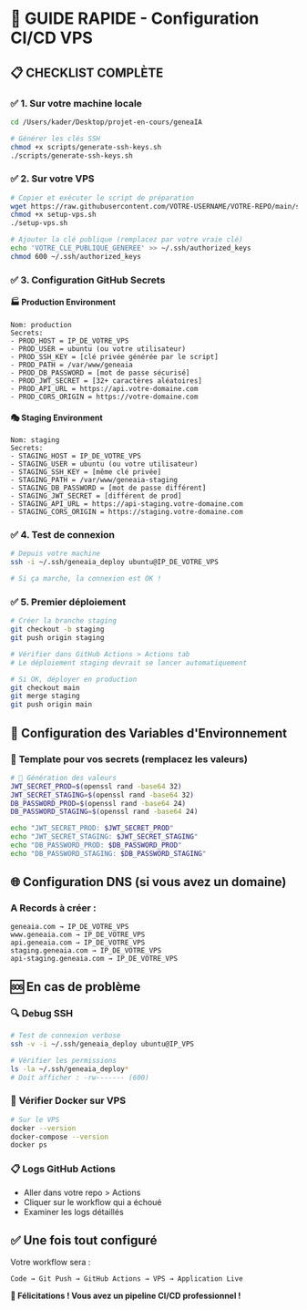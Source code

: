 # 🚀 GUIDE RAPIDE - Configuration CI/CD VPS

## 📋 CHECKLIST COMPLÈTE

### ✅ **1. Sur votre machine locale**
```bash
cd /Users/kader/Desktop/projet-en-cours/geneaIA

# Générer les clés SSH
chmod +x scripts/generate-ssh-keys.sh
./scripts/generate-ssh-keys.sh
```

### ✅ **2. Sur votre VPS**
```bash
# Copier et exécuter le script de préparation
wget https://raw.githubusercontent.com/VOTRE-USERNAME/VOTRE-REPO/main/scripts/setup-vps.sh
chmod +x setup-vps.sh
./setup-vps.sh

# Ajouter la clé publique (remplacez par votre vraie clé)
echo 'VOTRE_CLE_PUBLIQUE_GENEREE' >> ~/.ssh/authorized_keys
chmod 600 ~/.ssh/authorized_keys
```

### ✅ **3. Configuration GitHub Secrets**

#### 🏭 Production Environment
```
Nom: production
Secrets:
- PROD_HOST = IP_DE_VOTRE_VPS
- PROD_USER = ubuntu (ou votre utilisateur)
- PROD_SSH_KEY = [clé privée générée par le script]
- PROD_PATH = /var/www/geneaia
- PROD_DB_PASSWORD = [mot de passe sécurisé]
- PROD_JWT_SECRET = [32+ caractères aléatoires]
- PROD_API_URL = https://api.votre-domaine.com
- PROD_CORS_ORIGIN = https://votre-domaine.com
```

#### 🎭 Staging Environment
```
Nom: staging  
Secrets:
- STAGING_HOST = IP_DE_VOTRE_VPS
- STAGING_USER = ubuntu (ou votre utilisateur)
- STAGING_SSH_KEY = [même clé privée]
- STAGING_PATH = /var/www/geneaia-staging
- STAGING_DB_PASSWORD = [mot de passe différent]
- STAGING_JWT_SECRET = [différent de prod]
- STAGING_API_URL = https://api-staging.votre-domaine.com
- STAGING_CORS_ORIGIN = https://staging.votre-domaine.com
```

### ✅ **4. Test de connexion**
```bash
# Depuis votre machine
ssh -i ~/.ssh/geneaia_deploy ubuntu@IP_DE_VOTRE_VPS

# Si ça marche, la connexion est OK !
```

### ✅ **5. Premier déploiement**
```bash
# Créer la branche staging
git checkout -b staging
git push origin staging

# Vérifier dans GitHub Actions > Actions tab
# Le déploiement staging devrait se lancer automatiquement

# Si OK, déployer en production
git checkout main
git merge staging
git push origin main
```

## 🔧 **Configuration des Variables d'Environnement**

### 📝 **Template pour vos secrets** (remplacez les valeurs)

```bash
# 🔑 Génération des valeurs
JWT_SECRET_PROD=$(openssl rand -base64 32)
JWT_SECRET_STAGING=$(openssl rand -base64 32)
DB_PASSWORD_PROD=$(openssl rand -base64 24)
DB_PASSWORD_STAGING=$(openssl rand -base64 24)

echo "JWT_SECRET_PROD: $JWT_SECRET_PROD"
echo "JWT_SECRET_STAGING: $JWT_SECRET_STAGING"  
echo "DB_PASSWORD_PROD: $DB_PASSWORD_PROD"
echo "DB_PASSWORD_STAGING: $DB_PASSWORD_STAGING"
```

## 🌐 **Configuration DNS (si vous avez un domaine)**

### A Records à créer :
```
geneaia.com → IP_DE_VOTRE_VPS
www.geneaia.com → IP_DE_VOTRE_VPS
api.geneaia.com → IP_DE_VOTRE_VPS
staging.geneaia.com → IP_DE_VOTRE_VPS
api-staging.geneaia.com → IP_DE_VOTRE_VPS
```

## 🆘 **En cas de problème**

### 🔍 **Debug SSH**
```bash
# Test de connexion verbose
ssh -v -i ~/.ssh/geneaia_deploy ubuntu@IP_VPS

# Vérifier les permissions
ls -la ~/.ssh/geneaia_deploy*
# Doit afficher : -rw------- (600)
```

### 🐳 **Vérifier Docker sur VPS**
```bash
# Sur le VPS
docker --version
docker-compose --version
docker ps
```

### 📋 **Logs GitHub Actions**
- Aller dans votre repo > Actions
- Cliquer sur le workflow qui a échoué
- Examiner les logs détaillés

## ✅ **Une fois tout configuré**

Votre workflow sera :
```
Code → Git Push → GitHub Actions → VPS → Application Live
```

**🎉 Félicitations ! Vous avez un pipeline CI/CD professionnel !**
